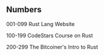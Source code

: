 ## Numbers

001-099 Rust Lang Website

100-199 CodeStars Course on Rust

200-299 The Bitcoiner's Intro to Rust
